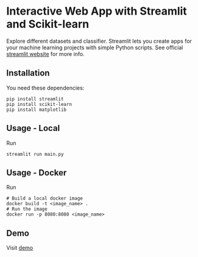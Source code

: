 # Interactive Web App with Streamlit and Scikit-learn
Explore different datasets and classifier. Streamlit lets you create apps for your machine learning projects with simple
Python scripts. See official [streamlit website](https://www.streamlit.io/) for more info.

## Installation
You need these dependencies:
```console
pip install streamlit
pip install scikit-learn
pip install matplotlib
```

## Usage - Local
Run
```console
streamlit run main.py
```

## Usage - Docker
Run
```console
# Build a local docker image
docker build -t <image_name> .
# Run the image
docker run -p 8080:8080 <image_name>
```

## Demo
Visit [demo](https://autom-coder-ml-methods-streamlit-main-g0wljb.streamlit.app/)